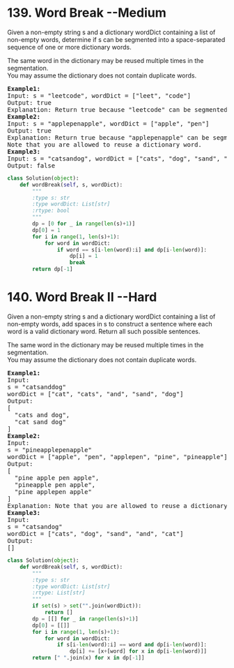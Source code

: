 <h1> 139. Word Break --Medium</h1> 
<p>Given a non-empty string s and a dictionary wordDict containing a list of non-empty words, determine if s can be segmented into a space-separated sequence of one or more dictionary words.</p>
<p>The same word in the dictionary may be reused multiple times in the segmentation.<br>
You may assume the dictionary does not contain duplicate words.</p>

<pre>
<b>Example1:</b>
Input: s = "leetcode", wordDict = ["leet", "code"]
Output: true
Explanation: Return true because "leetcode" can be segmented as "leet code".
<b>Example2:</b>
Input: s = "applepenapple", wordDict = ["apple", "pen"]
Output: true
Explanation: Return true because "applepenapple" can be segmented as "apple pen apple".
Note that you are allowed to reuse a dictionary word.
<b>Example3:</b>
Input: s = "catsandog", wordDict = ["cats", "dog", "sand", "and", "cat"]
Output: false
</pre>

``` python
class Solution(object):
    def wordBreak(self, s, wordDict):
        """
        :type s: str
        :type wordDict: List[str]
        :rtype: bool
        """
        dp = [0 for _ in range(len(s)+1)]
        dp[0] = 1
        for i in range(1, len(s)+1):
            for word in wordDict:
                if word == s[i-len(word):i] and dp[i-len(word)]:
                    dp[i] = 1
                    break
        return dp[-1]
```



<h1>140. Word Break II --Hard</h1>
<p>Given a non-empty string s and a dictionary wordDict containing a list of non-empty words, add spaces in s to construct a sentence where each word is a valid dictionary word. Return all such possible sentences.</p>
<p>The same word in the dictionary may be reused multiple times in the segmentation.<br>
You may assume the dictionary does not contain duplicate words.</p>

<pre>
<b>Example1:</b>
Input:
s = "catsanddog"
wordDict = ["cat", "cats", "and", "sand", "dog"]
Output:
[
  "cats and dog",
  "cat sand dog"
]
<b>Example2:</b>
Input:
s = "pineapplepenapple"
wordDict = ["apple", "pen", "applepen", "pine", "pineapple"]
Output:
[
  "pine apple pen apple",
  "pineapple pen apple",
  "pine applepen apple"
]
Explanation: Note that you are allowed to reuse a dictionary word.
<b>Example3:</b>
Input:
s = "catsandog"
wordDict = ["cats", "dog", "sand", "and", "cat"]
Output:
[]
</pre>

``` python
class Solution(object):
    def wordBreak(self, s, wordDict):
        """
        :type s: str
        :type wordDict: List[str]
        :rtype: List[str]
        """
        if set(s) > set("".join(wordDict)):
            return []
        dp = [[] for _ in range(len(s)+1)]
        dp[0] = [[]]
        for i in range(1, len(s)+1):
            for word in wordDict:
                if s[i-len(word):i] == word and dp[i-len(word)]:
                    dp[i] += [x+[word] for x in dp[i-len(word)]]
        return [" ".join(x) for x in dp[-1]]
```